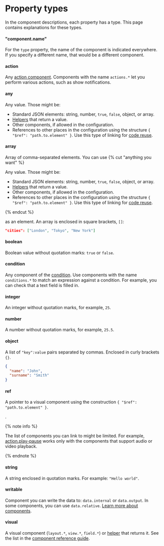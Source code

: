 # Property types

In the component descriptions, each property has a type. This page contains explanations for these types.

#### "component.name"
For the `type` property, the name of the component is indicated everywhere. If you specify a different name, that would be a different component.
#### action
Any [action component](../reference/actions.md). Components with the name `actions.*` let you perform various actions, such as show notifications.
#### any

Any value. Those might be:
- Standard JSON elements: string, number, `true`, `false`, object, or array.
- [Helpers](../reference/helpers.md) that return a value.
- Other components, if allowed in the configuration.
- References to other places in the configuration using the structure `{ "$ref": "path.to.element" }`. Use this type of linking for [code reuse](../best-practices/reuse.md).

#### array

Array of comma-separated elements. You can use 
{% cut "anything you want" %}

Any value. Those might be:
- Standard JSON elements: string, number, `true`, `false`, object, or array.
- [Helpers](../reference/helpers.md) that return a value.
- Other components, if allowed in the configuration.
- References to other places in the configuration using the structure `{ "$ref": "path.to.element" }`. Use this type of linking for [code reuse](../best-practices/reuse.md).

{% endcut %}

 as an element. An array is enclosed in square brackets, `[]`:

```json
"cities": ["London", "Tokyo", "New York"]
```

#### boolean
Boolean value without quotation marks: `true` or `false`.
#### condition
Any component of the [condition](../reference/conditions.md). Use components with the name `conditions.*` to match an expression against a condition. For example, you can check that a text field is filled in.
#### integer
An integer without quotation marks, for example, `25`.
#### number
A number without quotation marks, for example, `25.5`.
#### object
A list of `"key":value` pairs separated by commas. Enclosed in curly brackets `{}`.
```json
{
  "name": "John",
  "surname": "Smith"
}
```

#### ref

A pointer to a visual component using the construction `{ "$ref": "path.to.element" }`.

.

{% note info %}

The list of components you can link to might be limited. For example, [action.play-pause](../reference/action.play-pause.md) works only with the components that support audio or video playback.

{% endnote %}


#### string
A string enclosed in quotation marks. For example: `"Hello world"`.
#### writable
Component you can write the data to: `data.internal` or `data.output`. In some components, you can use `data.relative`. [Learn more about components](../operations/work-with-data.md).
#### visual
A visual component (`layout.*`, `view.*`, `field.*`) or [helper](../reference/helpers.md) that returns it. See the list in the [component reference guide](../reference/index.md).

